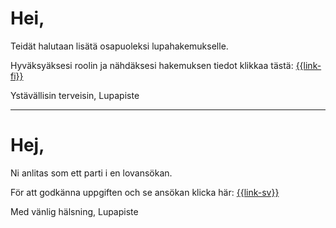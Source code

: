 # Hei,

Teid&auml;t halutaan lis&auml;t&auml; osapuoleksi lupahakemukselle.

Hyv&auml;ksy&auml;ksesi roolin ja n&auml;hd&auml;ksesi hakemuksen tiedot klikkaa t&auml;st&auml;: [{{link-fi}}]({{link-fi}})

Yst&auml;v&auml;llisin terveisin, Lupapiste

---

# Hej,

Ni anlitas som ett parti i en lovans&ouml;kan.

F&ouml;r att godk&auml;nna uppgiften och se ans&ouml;kan klicka h&auml;r: [{{link-sv}}]({{link-sv}})

Med v&auml;nlig h&auml;lsning, Lupapiste
